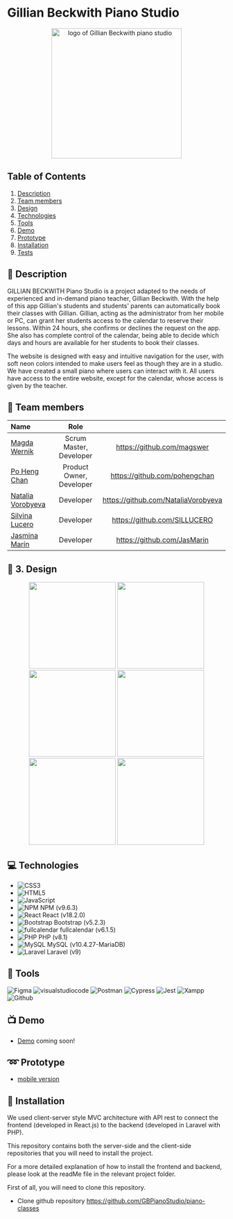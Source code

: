 # Gillian Beckwith Piano Studio
<p align="center"><img src="https://user-images.githubusercontent.com/116795553/229541862-1789a445-d53c-4031-b11e-d65990bec8d3.JPG" width="300px" alt="logo of Gillian Beckwith piano studio"></p>


## Table of Contents
1. [Description](#description) 
2. [Team members](#team-members) 
3. [Design](#design)
4. [Technologies](#technologies)
5. [Tools](#tools)
6. [Demo](#demo)
7. [Prototype](#prototype)
8. [Installation](#installation)
9. [Tests](#tests)


## :musical_keyboard: Description

<p>GILLIAN BECKWITH Piano Studio is a project adapted to the needs of experienced and in-demand piano teacher, Gillian Beckwith. With the help of this app Gillian's students and students' parents can automatically book their classes with Gillian. Gillian, acting as the administrator from her mobile or PC, can grant her students access to the calendar to reserve their lessons. Within 24 hours, she confirms or declines the request on the app. She also has complete control of the calendar, being able to decide which days and hours are available for her students to book their classes.

The website is designed with easy and intuitive navigation for the user, with soft neon colors intended to make users feel as though they are in a studio. We have created a small piano where users can interact with it. All users have access to the entire website, except for the calendar, whose access is given by the teacher.</p>


## :handshake: Team members  
  
| Name | Role | |
| :--- | :---: | :---: |
| [Magda Wernik](https://github.com/magswer) | Scrum Master, Developer | https://github.com/magswer |
| [Po Heng Chan](https://github.com/pohengchan) | Product Owner, Developer | https://github.com/pohengchan |
| [Natalia Vorobyeva](https://github.com/NataliaVorobyeva) | Developer | https://github.com/NataliaVorobyeva |
| [Silvina Lucero](https://github.com/SILLUCERO) | Developer | https://github.com/SILLUCERO |
| [Jasmina Marín](https://github.com/JasMarin) | Developer | https://github.com/JasMarin |


## :art: 3. Design

<p align="center">
<img src="https://user-images.githubusercontent.com/116795553/229556410-0b04e913-6411-416a-8bc5-c24053bd0642.JPG" height="200px">
<img src="https://user-images.githubusercontent.com/116795553/229556643-01b6d3a6-c573-4f11-814d-356c4b845bc6.JPG" height="200px">
<img src="https://user-images.githubusercontent.com/116795553/229556828-27652416-3f21-45d7-bdfb-607be3844ca0.JPG" height="200px">
<img src="https://user-images.githubusercontent.com/116795553/229557082-9b1cd85f-cd60-4601-80ad-bc1723e8a55c.JPG" height="200px">
<img src="https://user-images.githubusercontent.com/116795553/229557232-61f0c7fb-31dc-4383-b85a-79c8b81c1be0.JPG" height="200px">
<img src="https://user-images.githubusercontent.com/116795553/229557499-a272f94f-4e34-42a7-b17e-1d818469b2dc.JPG" height="200px">
</p>


## :computer: Technologies

- ![CSS3](https://img.shields.io/badge/css3-%231572B6.svg?style=for-the-badge&logo=css3&logoColor=white) 
- ![HTML5](https://img.shields.io/badge/html5-%23E34F26.svg?style=for-the-badge&logo=html5&logoColor=white)  
- ![JavaScript](https://img.shields.io/badge/javascript-%23323330.svg?style=for-the-badge&logo=javascript&logoColor=%23F7DF1E) 
- ![NPM](https://img.shields.io/badge/NPM-%23000000.svg?style=for-the-badge&logo=npm&logoColor=white)  NPM (v9.6.3)
- ![React](https://img.shields.io/badge/react-%2320232a.svg?style=for-the-badge&logo=react&logoColor=%2361DAFB)  React (v18.2.0)
- ![Bootstrap](https://img.shields.io/badge/bootstrap-%23563D7C.svg?style=for-the-badge&logo=bootstrap&logoColor=white) Bootstrap (v5.2.3)
- ![fullcalendar](https://img.shields.io/badge/fullcalendar-%23FF2D20.svg?style=for-the-badge&logo=laravel&logoColor=white) fullcalendar (v6.1.5)
- ![PHP](https://img.shields.io/badge/php-%23777BB4.svg?style=for-the-badge&logo=php&logoColor=white) PHP (v8.1) 
- ![MySQL](https://img.shields.io/badge/mysql-%2300f.svg?style=for-the-badge&logo=mysql&logoColor=white) MySQL (v10.4.27-MariaDB)
- ![Laravel](https://img.shields.io/badge/laravel-%23FF2D20.svg?style=for-the-badge&logo=laravel&logoColor=white)  Laravel (v9)

	
 ## :hammer: Tools

![Figma](https://img.shields.io/badge/figma-%23F24E1E.svg?style=for-the-badge&logo=figma&logoColor=white) ![visualstudiocode](https://img.shields.io/badge/VSC-%231572B6.svg?style=for-the-badge&logo=css3&logoColor=white) ![Postman](https://img.shields.io/badge/Postman-FF6C37?style=for-the-badge&logo=postman&logoColor=white) ![Cypress](https://img.shields.io/badge/Cypress-17202C?style=for-the-badge&logo=cypress&logoColor=white) ![Jest](https://img.shields.io/badge/Jest-C21325?style=for-the-badge&logo=jest&logoColor=white)  ![Xampp](https://img.shields.io/badge/Xampp-F37623?style=for-the-badge&logo=xampp&logoColor=white) ![Github](https://img.shields.io/badge/GitHub-100000?style=for-the-badge&logo=github&logoColor=white) 


## :tv: Demo

* [Demo]() coming soon!


## :loop: Prototype

* [mobile version](https://www.figma.com/proto/pzQyEnD8Aon3GMWp1vDkoR/Piano-classes-Gillian-Beckwith?node-id=1-4&scaling=scale-down&page-id=0%3A1&starting-point-node-id=1%3A4&show-proto-sidebar=1)


## :link: Installation

We used client-server style MVC architecture with API rest to connect the frontend (developed in React.js) to the backend (developed in Laravel with PHP). 

This repository contains both the server-side and the client-side repositories that you will need to install the project. 

For a more detailed explanation of how to install the frontend and backend, please look at the readMe file in the relevant project folder.

First of all, you will need to clone this repository.

* Clone github repository https://github.com/GBPianoStudio/piano-classes

